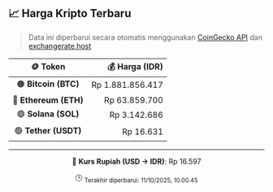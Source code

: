 

<!-- HARGA_KRIPTO -->
## 📈 Harga Kripto Terbaru

> Data ini diperbarui secara otomatis menggunakan [CoinGecko API](https://www.coingecko.com/) dan [exchangerate.host](https://exchangerate.host/)

<div align="center">

| 🪙 Token | 💰 Harga (IDR) |
|:------:|---------------:|
| 🟠 **Bitcoin (BTC)**   | Rp 1.881.856.417 |
| 🔵 **Ethereum (ETH)**  | Rp 63.859.700 |
| 🟣 **Solana (SOL)**    | Rp 3.142.686 |
| 🟢 **Tether (USDT)**   | Rp 16.631 |

---

💱 **Kurs Rupiah (USD → IDR)**: Rp 16.597

🕒 <sub>Terakhir diperbarui: 11/10/2025, 10.00.45</sub>

</div>
<!-- /HARGA_KRIPTO -->
